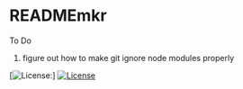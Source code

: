 # READMEmkr

To Do

1. figure out how to make git ignore node modules properly

[![License: ](https://licensebuttons.net/l/by-nc-sa/4.0/80x15.png)]
[![License](https://img.shields.io/badge/License-Apache_2.0-blue.svg)](https://opensource.org/licenses/Apache-2.0)